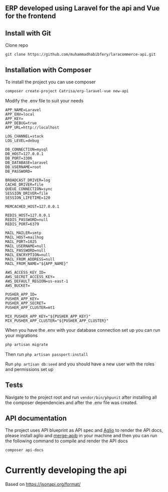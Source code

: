 ## ERP developed using Laravel for the api and Vue for the frontend

## Install with Git

Clone repo

```
git clone https://github.com/muhammadhabibfery/laracommerce-api.git
```

## Installation with Composer

To install the project you can use composer

```bash
composer create-project Catrisa/erp-laravel-vue new-api
```

Modify the .env file to suit your needs

```
APP_NAME=Laravel
APP_ENV=local
APP_KEY=
APP_DEBUG=true
APP_URL=http://localhost

LOG_CHANNEL=stack
LOG_LEVEL=debug

DB_CONNECTION=mysql
DB_HOST=127.0.0.1
DB_PORT=3306
DB_DATABASE=laravel
DB_USERNAME=root
DB_PASSWORD=

BROADCAST_DRIVER=log
CACHE_DRIVER=file
QUEUE_CONNECTION=sync
SESSION_DRIVER=file
SESSION_LIFETIME=120

MEMCACHED_HOST=127.0.0.1

REDIS_HOST=127.0.0.1
REDIS_PASSWORD=null
REDIS_PORT=6379

MAIL_MAILER=smtp
MAIL_HOST=mailhog
MAIL_PORT=1025
MAIL_USERNAME=null
MAIL_PASSWORD=null
MAIL_ENCRYPTION=null
MAIL_FROM_ADDRESS=null
MAIL_FROM_NAME="${APP_NAME}"

AWS_ACCESS_KEY_ID=
AWS_SECRET_ACCESS_KEY=
AWS_DEFAULT_REGION=us-east-1
AWS_BUCKET=

PUSHER_APP_ID=
PUSHER_APP_KEY=
PUSHER_APP_SECRET=
PUSHER_APP_CLUSTER=mt1

MIX_PUSHER_APP_KEY="${PUSHER_APP_KEY}"
MIX_PUSHER_APP_CLUSTER="${PUSHER_APP_CLUSTER}"
```

When you have the .env with your database connection set up you can run your migrations

```bash
php artisan migrate
```
Then run `php artisan passport:install`

Run `php artisan db:seed` and you should have a new user with the roles and permissions set up

## Tests

Navigate to the project root and run `vendor/bin/phpunit` after installing all the composer dependencies and after the .env file was created.

## API documentation
The project uses API blueprint as API spec and [Aglio](https://github.com/danielgtaylor/aglio) to render the API docs, please install aglio and [merge-apib](https://github.com/ValeriaVG/merge-apib) in your machine and then you can run the following command to compile and render the API docs 
```bash
composer api-docs
```


# Currently developing the api
Based on https://jsonapi.org/format/
